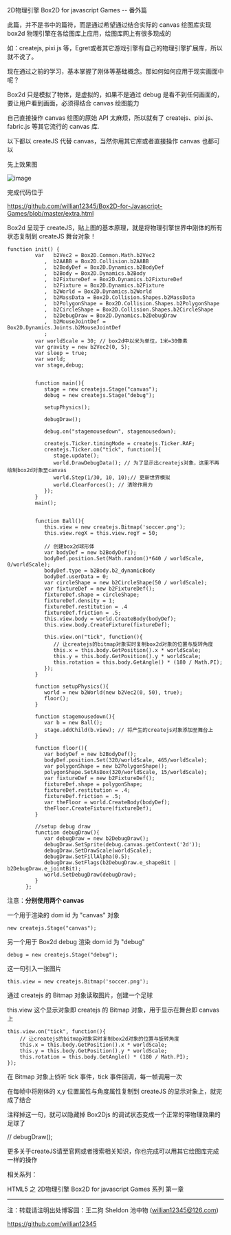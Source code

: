 2D物理引擎 Box2D for javascript Games -- 番外篇

此篇，并不是书中的篇符，而是通过希望通过结合实际的 canvas 绘图库实现 box2d 物理引擎在各绘图库上应用，绘图库网上有很多现成的

如：createjs, pixi.js 等，Egret或者其它游戏引擎有自己的物理引擎扩展库，所以就不说了。

现在通过之前的学习，基本掌握了刚体等基础概念。那如何如何应用于现实画面中呢？

Box2d 只是模拟了物体，是虚拟的，如果不是通过 debug 是看不到任何画面的，要让用户看到画面，必须得结合 canvas 绘图能力

自己直接操作 canvas 绘图的原始 API 太麻烦，所以就有了 createjs、pixi.js、fabric.js 等其它流行的 canvas 库.

以下都以 createJS 代替 canvas，当然你用其它库或者直接操作 canvas 也都可以

 

先上效果图

![image](https://img2018.cnblogs.com/blog/405426/201902/405426-20190217151129471-1564337733.png)
 

完成代码位于

https://github.com/willian12345/Box2D-for-Javascript-Games/blob/master/extra.html

 

Box2d 呈现于 createJS，贴上图的基本原理，就是将物理引擎世界中刚体的所有状态复制到 createJS 舞台对象！

 
```
function init() {
         var   b2Vec2 = Box2D.Common.Math.b2Vec2
            ,  b2AABB = Box2D.Collision.b2AABB
            ,  b2BodyDef = Box2D.Dynamics.b2BodyDef
            ,  b2Body = Box2D.Dynamics.b2Body
            ,  b2FixtureDef = Box2D.Dynamics.b2FixtureDef
            ,  b2Fixture = Box2D.Dynamics.b2Fixture
            ,  b2World = Box2D.Dynamics.b2World
            ,  b2MassData = Box2D.Collision.Shapes.b2MassData
            ,  b2PolygonShape = Box2D.Collision.Shapes.b2PolygonShape
            ,  b2CircleShape = Box2D.Collision.Shapes.b2CircleShape
            ,  b2DebugDraw = Box2D.Dynamics.b2DebugDraw
            ,  b2MouseJointDef =  Box2D.Dynamics.Joints.b2MouseJointDef
            ;
         var worldScale = 30; // box2d中以米为单位，1米=30像素
         var gravity = new b2Vec2(0, 5);
         var sleep = true;
         var world;
         var stage,debug;


         function main(){
            stage = new createjs.Stage("canvas");
            debug = new createjs.Stage("debug");

            setupPhysics();

            debugDraw();

            debug.on("stagemousedown", stagemousedown);

            createjs.Ticker.timingMode = createjs.Ticker.RAF;
            createjs.Ticker.on("tick", function(){
               stage.update();
               world.DrawDebugData(); // 为了显示出createjs对象，这里不再绘制box2d对象至canvas
               world.Step(1/30, 10, 10);// 更新世界模拟
               world.ClearForces(); // 清除作用力
            });
         }
         main();


         function Ball(){
            this.view = new createjs.Bitmap('soccer.png');
            this.view.regX = this.view.regY = 50;

            // 创建box2d球形体
            var bodyDef = new b2BodyDef();
            bodyDef.position.Set(Math.random()*640 / worldScale, 0/worldScale);
            bodyDef.type = b2Body.b2_dynamicBody
            bodyDef.userData = 0;
            var circleShape = new b2CircleShape(50 / worldScale);
            var fixtureDef = new b2FixtureDef();
            fixtureDef.shape = circleShape;
            fixtureDef.density = 1;
            fixtureDef.restitution = .4
            fixtureDef.friction = .5;
            this.view.body = world.CreateBody(bodyDef);
            this.view.body.CreateFixture(fixtureDef);

            this.view.on("tick", function(){
               // 让createjs的bitmap对象实时复制box2d对象的位置与旋转角度
               this.x = this.body.GetPosition().x * worldScale;
               this.y = this.body.GetPosition().y * worldScale;
               this.rotation = this.body.GetAngle() * (180 / Math.PI);
            });
         }
         
         function setupPhysics(){
            world = new b2World(new b2Vec2(0, 50), true);
            floor();  
         }

         function stagemousedown(){
            var b = new Ball();
            stage.addChild(b.view); // 将产生的createjs对象添加至舞台上
         }

         function floor(){
            var bodyDef = new b2BodyDef();
            bodyDef.position.Set(320/worldScale, 465/worldScale);
            var polygonShape = new b2PolygonShape();
            polygonShape.SetAsBox(320/worldScale, 15/worldScale);
            var fixtureDef = new b2FixtureDef();
            fixtureDef.shape = polygonShape;
            fixtureDef.restitution = .4;
            fixtureDef.friction = .5;
            var theFloor = world.CreateBody(bodyDef);
            theFloor.CreateFixture(fixtureDef);
         }

         //setup debug draw
         function debugDraw(){
            var debugDraw = new b2DebugDraw();
            debugDraw.SetSprite(debug.canvas.getContext('2d'));
            debugDraw.SetDrawScale(worldScale);
            debugDraw.SetFillAlpha(0.5);
            debugDraw.SetFlags(b2DebugDraw.e_shapeBit | b2DebugDraw.e_jointBit);
            world.SetDebugDraw(debugDraw);
         }
      };
```

注意：**分别使用两个 canvas**

一个用于渲染的 dom id 为 "canvas" 对象

```
new createjs.Stage("canvas");
```

另一个用于 Box2d  debug 渲染  dom id 为 "debug"

```
debug = new createjs.Stage("debug");
```

这一句引入一张图片

```
this.view = new createjs.Bitmap('soccer.png');
```

通过 createjs 的 Bitmap 对象读取图片，创建一个足球

this.view 这个显示对象即 createjs 的 Bitmap 对象，用于显示在舞台即 canvas 上

```
this.view.on("tick", function(){
    // 让createjs的bitmap对象实时复制box2d对象的位置与旋转角度
    this.x = this.body.GetPosition().x * worldScale;
    this.y = this.body.GetPosition().y * worldScale;
    this.rotation = this.body.GetAngle() * (180 / Math.PI);
});
```

在 Bitmap 对象上侦听 tick 事件，tick 事件回调，每一帧调用一次

在每帧中将刚体的 x,y 位置属性与角度属性复制到 createJS 的显示对象上，就完成了结合

 
注释掉这一句，就可以隐藏掉 Box2Djs 的调试状态变成一个正常的带物理效果的足球了

// debugDraw();

 

更多关于createJS请至官网或者搜索相关知识，你也完成可以用其它绘图库完成一样的操作

相关系列：

HTML5 之 2D物理引擎 Box2D for javascript Games 系列 第一章

 

----
注：转载请注明出处博客园：王二狗 Sheldon 池中物 (willian12345@126.com)

https://github.com/willian12345